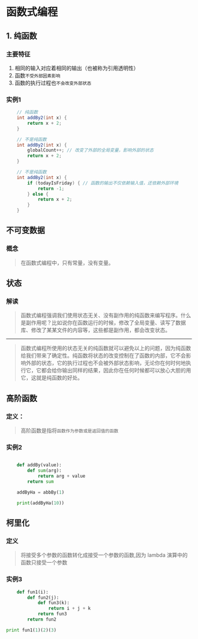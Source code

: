 # 函数式编程

## 1. 纯函数

### 主要特征

1. 相同的输入对应着相同的输出（也被称为引用透明性）
2. 函数`不受外部因素影响`
3. 函数的执行过程也`不会改变外部状态`

### 实例1

```java
    // 纯函数
    int addBy2(int x) {
        return x + 2;
    }

    // 不是纯函数
    int addBy2(int x) {
        globalCount++; // 改变了外部的全局变量，影响外部的状态
        return x + 2;
    }

    // 不是纯函数
    int addBy2(int x) {
        if (todayIsFriday) { // 函数的输出不仅依赖输入值，还依赖外部环境
            return -1;
        } else {
            return x + 2;
        }
    }
```

## 不可变数据

### 概念

>在函数式编程中，只有常量，没有变量。

## 状态

### 解读

>函数式编程强调我们使用状态无关、没有副作用的纯函数来编写程序。什么是副作用呢？比如说你在函数运行的时候，修改了全局变量、读写了数据库、修改了某某文件的内容等，这些都是副作用，都会改变状态。
---
>函数式编程所使用的状态无关的纯函数就可以避免以上的问题，因为纯函数给我们带来了确定性。纯函数将状态的改变控制在了函数的内部，它不会影响外部的状态，它的执行过程也不会被外部状态影响，无论你在何时何地执行它，它都会给你输出同样的结果，因此你在任何时候都可以放心大胆的用它，这就是纯函数的好处。

## 高阶函数

### 定义：

>高阶函数是指将`函数作为参数或是返回值的函数`

### 实例2

```python

    def addBy(value):
        def sum(arg):
            return arg + value
        return sum

    addByHa = abbBy(1)

    print(addByHa(10))

```

## 柯里化

### 定义

>将接受多个参数的函数转化成接受一个参数的函数,因为 lambda 演算中的函数只接受一个参数

### 实例3

```python
    def fun1(i):
        def fun2(j):
            def fun3(k):
                return i + j + k
            return fun3
        return fun2

print fun1(1)(2)(3)
```
